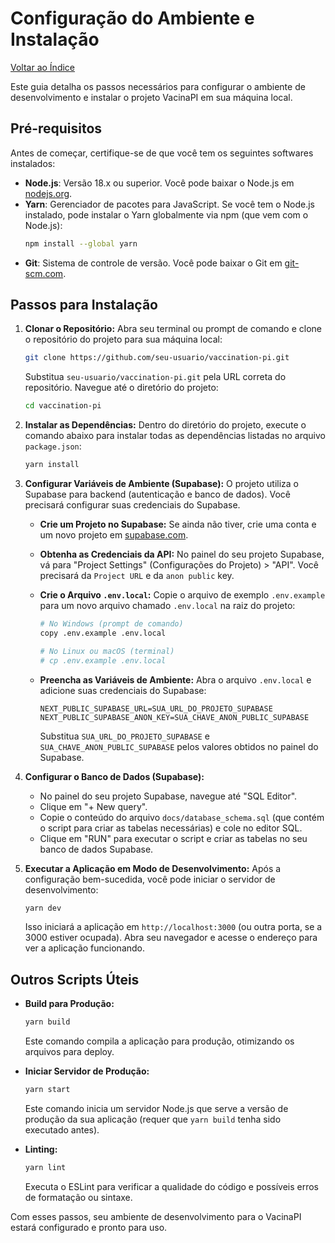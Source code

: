 # Configuração do Ambiente e Instalação

[Voltar ao Índice](./index.md)

Este guia detalha os passos necessários para configurar o ambiente de desenvolvimento e instalar o projeto VacinaPI em sua máquina local.

## Pré-requisitos

Antes de começar, certifique-se de que você tem os seguintes softwares instalados:

- **Node.js**: Versão 18.x ou superior. Você pode baixar o Node.js em [nodejs.org](https://nodejs.org/).
- **Yarn**: Gerenciador de pacotes para JavaScript. Se você tem o Node.js instalado, pode instalar o Yarn globalmente via npm (que vem com o Node.js):
  ```bash
  npm install --global yarn
  ```
- **Git**: Sistema de controle de versão. Você pode baixar o Git em [git-scm.com](https://git-scm.com/).

## Passos para Instalação

1.  **Clonar o Repositório:**
    Abra seu terminal ou prompt de comando e clone o repositório do projeto para sua máquina local:

    ```bash
    git clone https://github.com/seu-usuario/vaccination-pi.git
    ```

    Substitua `seu-usuario/vaccination-pi.git` pela URL correta do repositório.
    Navegue até o diretório do projeto:

    ```bash
    cd vaccination-pi
    ```

2.  **Instalar as Dependências:**
    Dentro do diretório do projeto, execute o comando abaixo para instalar todas as dependências listadas no arquivo `package.json`:

    ```bash
    yarn install
    ```

3.  **Configurar Variáveis de Ambiente (Supabase):**
    O projeto utiliza o Supabase para backend (autenticação e banco de dados). Você precisará configurar suas credenciais do Supabase.

    - **Crie um Projeto no Supabase:**
      Se ainda não tiver, crie uma conta e um novo projeto em [supabase.com](https://supabase.com/).
    - **Obtenha as Credenciais da API:**
      No painel do seu projeto Supabase, vá para "Project Settings" (Configurações do Projeto) > "API". Você precisará da `Project URL` e da `anon public` key.
    - **Crie o Arquivo `.env.local`:**
      Copie o arquivo de exemplo `.env.example` para um novo arquivo chamado `.env.local` na raiz do projeto:

      ```bash
      # No Windows (prompt de comando)
      copy .env.example .env.local

      # No Linux ou macOS (terminal)
      # cp .env.example .env.local
      ```

    - **Preencha as Variáveis de Ambiente:**
      Abra o arquivo `.env.local` e adicione suas credenciais do Supabase:
      ```env
      NEXT_PUBLIC_SUPABASE_URL=SUA_URL_DO_PROJETO_SUPABASE
      NEXT_PUBLIC_SUPABASE_ANON_KEY=SUA_CHAVE_ANON_PUBLIC_SUPABASE
      ```
      Substitua `SUA_URL_DO_PROJETO_SUPABASE` e `SUA_CHAVE_ANON_PUBLIC_SUPABASE` pelos valores obtidos no painel do Supabase.

4.  **Configurar o Banco de Dados (Supabase):**

    - No painel do seu projeto Supabase, navegue até "SQL Editor".
    - Clique em "+ New query".
    - Copie o conteúdo do arquivo `docs/database_schema.sql` (que contém o script para criar as tabelas necessárias) e cole no editor SQL.
    - Clique em "RUN" para executar o script e criar as tabelas no seu banco de dados Supabase.

5.  **Executar a Aplicação em Modo de Desenvolvimento:**
    Após a configuração bem-sucedida, você pode iniciar o servidor de desenvolvimento:
    ```bash
    yarn dev
    ```
    Isso iniciará a aplicação em `http://localhost:3000` (ou outra porta, se a 3000 estiver ocupada). Abra seu navegador e acesse o endereço para ver a aplicação funcionando.

## Outros Scripts Úteis

- **Build para Produção:**

  ```bash
  yarn build
  ```

  Este comando compila a aplicação para produção, otimizando os arquivos para deploy.

- **Iniciar Servidor de Produção:**

  ```bash
  yarn start
  ```

  Este comando inicia um servidor Node.js que serve a versão de produção da sua aplicação (requer que `yarn build` tenha sido executado antes).

- **Linting:**
  ```bash
  yarn lint
  ```
  Executa o ESLint para verificar a qualidade do código e possíveis erros de formatação ou sintaxe.

Com esses passos, seu ambiente de desenvolvimento para o VacinaPI estará configurado e pronto para uso.
